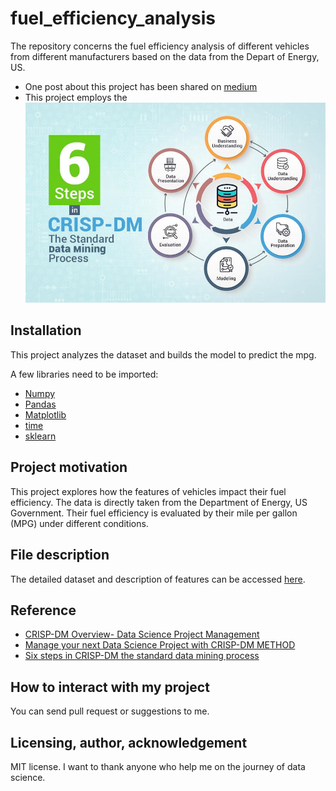 # fuel_efficiency_analysis
The repository concerns the fuel efficiency analysis of different vehicles from different manufacturers based on the data from the Depart of Energy, US.
* One post about this project has been shared on [medium](https://jyi3.medium.com/how-to-conduct-data-science-based-on-the-business-context-239cf934cee8)
* This project employs the 
![CRISP-DM](figure/data-mining.jpg)
## Installation

This project analyzes the dataset and builds the model to predict the mpg. 

A few libraries need to be imported:
* [Numpy](https://numpy.org/)
* [Pandas](https://pandas.pydata.org/)
* [Matplotlib](https://matplotlib.org/)
* [time](https://docs.python.org/3/library/time.html)
* [sklearn](https://scikit-learn.org/stable/)

## Project motivation

This project explores how the features of vehicles impact their fuel efficiency. The data is directly taken from the Department of Energy, US Government. Their fuel efficiency is evaluated by their mile per gallon (MPG) under different conditions.

## File description
The detailed dataset and description of features can be accessed [here](https://www.fueleconomy.gov/feg/ws/index.shtml#vehicle).

## Reference
* [CRISP-DM Overview- Data Science Project Management](https://www.datascience-pm.com/crisp-dm-2/)
* [Manage your next Data Science Project with CRISP-DM METHOD](https://analyticsindiamag.com/crisp-dm-data-science-project/)
* [Six steps in CRISP-DM the standard data mining process](https://www.proglobalbusinesssolutions.com/six-steps-in-crisp-dm-the-standard-data-mining-process/)

## How to interact with my project
You can send pull request or suggestions to me.


## Licensing, author, acknowledgement
MIT license. I want to thank anyone who help me on the journey of data science.
